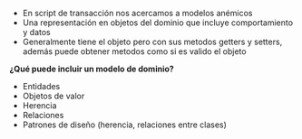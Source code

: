 - En script de transacción nos acercamos a modelos anémicos
- Una representación en objetos del dominio que incluye comportamiento y datos
- Generalmente tiene el objeto pero con sus metodos getters y setters, además puede obtener metodos como si es valido el objeto

**¿Qué puede incluir un modelo de dominio?**
- Entidades
- Objetos de valor
- Herencia
- Relaciones
- Patrones de diseño (herencia, relaciones entre clases)